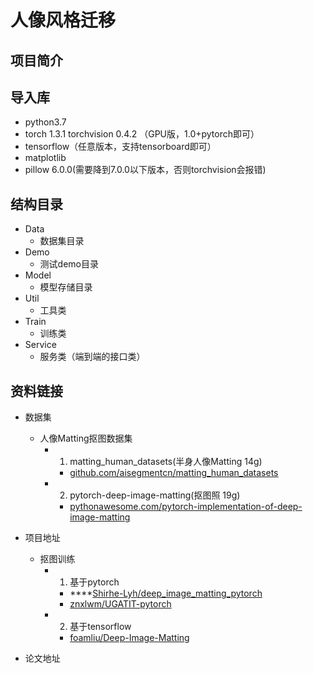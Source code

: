 # 人像风格迁移
## 项目简介
## 导入库
+ python3.7 
+ torch 1.3.1 torchvision 0.4.2  （GPU版，1.0+pytorch即可）
+ tensorflow（任意版本，支持tensorboard即可）
+ matplotlib
+ pillow 6.0.0(需要降到7.0.0以下版本，否则torchvision会报错)
## 结构目录
+ Data
    + 数据集目录
+ Demo
    + 测试demo目录
+ Model
    + 模型存储目录
+ Util
    + 工具类
+ Train
    + 训练类
+ Service
    + 服务类（端到端的接口类）
## 资料链接
+ 数据集
    + 人像Matting抠图数据集
        + 1. matting_human_datasets(半身人像Matting 14g)
            + [github.com/aisegmentcn/matting_human_datasets](https://github.com/aisegmentcn/matting_human_datasets)
        + 2. pytorch-deep-image-matting(抠图照 19g)
            + [pythonawesome.com/pytorch-implementation-of-deep-image-matting](https://pythonawesome.com/pytorch-implementation-of-deep-image-matting/)
+ 项目地址
    + 抠图训练
        + 1. 基于pytorch   
            + ****[Shirhe-Lyh/deep_image_matting_pytorch](https://github.com/Shirhe-Lyh/deep_image_matting_pytorch)
            + [znxlwm/UGATIT-pytorch](https://github.com/znxlwm/UGATIT-pytorch)
        + 2. 基于tensorflow
            + [foamliu/Deep-Image-Matting](https://github.com/foamliu/Deep-Image-Matting)
         
            
+ 论文地址
